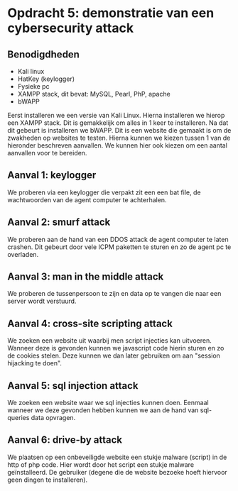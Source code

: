 # Opdracht 5: demonstratie van een cybersecurity attack

## Benodigdheden

- Kali linux
- HatKey (keylogger)
- Fysieke pc
- XAMPP stack, dit bevat: MySQL, Pearl, PhP, apache
- bWAPP

Eerst installeren we een versie van Kali Linux. Hierna installeren we hierop een XAMPP stack. Dit is gemakkelijk om alles in 1 keer te installeren. Na dat dit gebeurt is installeren we bWAPP. Dit is een website die gemaakt is om de zwakheden op websites te testen. Hierna kunnen we kiezen tussen 1 van de hieronder beschreven aanvallen. We kunnen hier ook kiezen om een aantal aanvallen voor te bereiden.

## Aanval 1: keylogger

We proberen via een keylogger die verpakt zit een een bat file, de wachtwoorden van de agent computer te achterhalen.

## Aanval 2: smurf attack

We proberen aan de hand van een DDOS attack de agent computer te laten crashen. Dit gebeurt door vele ICPM paketten te sturen en zo de agent pc te overladen.

## Aanval 3: man in the middle attack

We proberen de tussenpersoon te zijn en data op te vangen die naar een server wordt verstuurd.

## Aanval 4: cross-site scripting attack

We zoeken een website uit waarbij men script injecties kan uitvoeren. Wanneer deze is gevonden kunnen we javascript code hierin sturen en zo de cookies stelen. Deze kunnen we dan later gebruiken om aan "session hijacking te doen".

## Aanval 5: sql injection attack

We zoeken een website waar we sql injecties kunnen doen. Eenmaal wanneer we deze gevonden hebben kunnen we aan de hand van sql-queries data opvragen.

## Aanval 6: drive-by attack

We plaatsen op een onbeveiligde website een stukje malware (script) in de http of php code. Hier wordt door het script een stukje malware geïnstalleerd. De gebruiker (degene die de website bezoeke hoeft hiervoor geen dingen te installeren).
